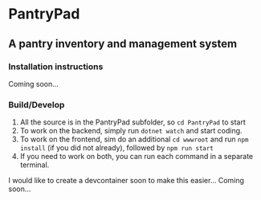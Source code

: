 # PantryPad

## A pantry inventory and management system

### Installation instructions
Coming soon...

### Build/Develop
1. All the source is in the PantryPad subfolder, so `cd PantryPad` to start
2. To work on the backend, simply run `dotnet watch` and start coding.
3. To work on the frontend, sim do an additional `cd wwwroot` and run `npm install` (if you did not already), followed by `npm run start`
4. If you need to work on both, you can run each command in a separate terminal.

I would like to create a devcontainer soon to make this easier... Coming soon...